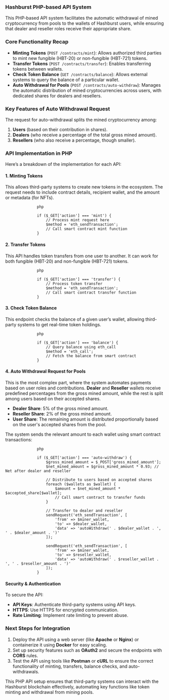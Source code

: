 ### Hashburst PHP-based API System

This PHP-based API system facilitates the automatic withdrawal of mined cryptocurrency from pools to the wallets of Hashburst users, while ensuring that dealer and reseller roles receive their appropriate share.

### **Core Functionality Recap**

- **Minting Tokens** (`POST /contracts/mint`): Allows authorized third parties to mint new fungible (HBT-20) or non-fungible (HBT-721) tokens.
- **Transfer Tokens** (`POST /contracts/transfer`): Enables transferring tokens between wallets.
- **Check Token Balance** (`GET /contracts/balance`): Allows external systems to query the balance of a particular wallet.
- **Auto Withdrawal for Pools** (`POST /contracts/auto-withdraw`): Manages the automatic distribution of mined cryptocurrencies across users, with dedicated shares for dealers and resellers.

### **Key Features of Auto Withdrawal Request**

The request for auto-withdrawal splits the mined cryptocurrency among:
1. **Users** (based on their contribution in shares).
2. **Dealers** (who receive a percentage of the total gross mined amount).
3. **Resellers** (who also receive a percentage, though smaller).

### **API Implementation in PHP**

Here’s a breakdown of the implementation for each API:

#### **1. Minting Tokens**

This allows third-party systems to create new tokens in the ecosystem. The request needs to include contract details, recipient wallet, and the amount or metadata (for NFTs).

                  php
                  
                  if ($_GET['action'] === 'mint') {
                      // Process mint request here
                      $method = 'eth_sendTransaction';
                      // Call smart contract mint function
                  }

#### **2. Transfer Tokens**

This API handles token transfers from one user to another. It can work for both fungible (HBT-20) and non-fungible (HBT-721) tokens.

                  php
                  
                  if ($_GET['action'] === 'transfer') {
                      // Process token transfer
                      $method = 'eth_sendTransaction';
                      // Call smart contract transfer function
                  }

#### **3. Check Token Balance**

This endpoint checks the balance of a given user’s wallet, allowing third-party systems to get real-time token holdings.

                  php
                  
                  if ($_GET['action'] === 'balance') {
                      // Query balance using eth_call
                      $method = 'eth_call';
                      // Fetch the balance from smart contract
                  }

#### **4. Auto Withdrawal Request for Pools**

This is the most complex part, where the system automates payments based on user roles and contributions. **Dealer** and **Reseller** wallets receive predefined percentages from the gross mined amount, while the rest is split among users based on their accepted shares.

- **Dealer Share**: 5% of the gross mined amount.
- **Reseller Share**: 2% of the gross mined amount.
- **User Share**: The remaining amount is distributed proportionally based on the user's accepted shares from the pool.

The system sends the relevant amount to each wallet using smart contract transactions:

                  php
                  
                  if ($_GET['action'] === 'auto-withdraw') {
                      $gross_mined_amount = $_POST['gross_mined_amount'];
                      $net_mined_amount = $gross_mined_amount * 0.93; // Net after dealer and reseller
                      
                      // Distribute to users based on accepted shares
                      foreach ($wallets as $wallet) {
                          $amount = $net_mined_amount * $accepted_share[$wallet];
                          // Call smart contract to transfer funds
                      }
                      
                      // Transfer to dealer and reseller
                      sendRequest('eth_sendTransaction', [
                          'from' => $miner_wallet,
                          'to' => $dealer_wallet,
                          'data' => 'autoWithdraw(' . $dealer_wallet . ', ' . $dealer_amount . ')'
                      ]);
                      
                      sendRequest('eth_sendTransaction', [
                          'from' => $miner_wallet,
                          'to' => $reseller_wallet,
                          'data' => 'autoWithdraw(' . $reseller_wallet . ', ' . $reseller_amount . ')'
                      ]);
                  }

#### **Security & Authentication**

To secure the API:

- **API Keys**: Authenticate third-party systems using API keys.
- **HTTPS**: Use HTTPS for encrypted communication.
- **Rate Limiting**: Implement rate limiting to prevent abuse.

### **Next Steps for Integration**

1. Deploy the API using a web server (like **Apache** or **Nginx**) or containerize it using **Docker** for easy scaling.
2. Set up security features such as **OAuth2** and secure the endpoints with **CORS** rules.
3. Test the API using tools like **Postman** or **cURL** to ensure the correct functionality of minting, transfers, balance checks, and auto-withdrawals.

This PHP API setup ensures that third-party systems can interact with the Hashburst blockchain effectively, automating key functions like token minting and withdrawal from mining pools.
